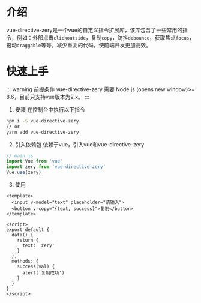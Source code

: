 # 介绍
vue-directive-zery是一个vue的自定义指令扩展库，该库包含了一些常用的指令，例如：外部点击`clickoutside`，复制`copy`，防抖`debounce`，获取焦点`focus`，拖动`draggable`等等。减少重复的代码，使前端开发更加高效。

# 快速上手
::: warning 前提条件
vue-directive-zery 需要 Node.js (opens new window)>= 8.6，目前只支持vue版本为2.x。
:::
1. 安装
在控制台中执行以下指令
```bash
npm i -S vue-directive-zery
// or
yarn add vue-directive-zery
```
2. 引入依赖包
依赖于vue，引入vue和vue-directive-zery
```javascript
// main.js
import Vue from 'vue'
import zery from 'vue-directive-zery'
Vue.use(zery)
```
3. 使用
```vue
<template>
  <input v-model="text" placeholder="请输入">
  <button v-copy="{text, success}">复制</button>
</template>

<script>
export default {
  data() {
    return {
      text: 'zery'
    }
  },
  methods: {
    success(val) {
      alert('复制成功')
    }
  }
}
</script>
```
<template>
  <input v-model="text" placeholder="请输入">
  <button v-copy="{text, success}">复制</button>
</template>

<script>
import Vue from 'vue'
import zery from '@/index.js'
Vue.use(zery)
export default {
  data() {
    return {
      text: 'zery'
    }
  },
  methods: {
    success(val) {
      alert('复制成功')
    }
  }
}
</script>